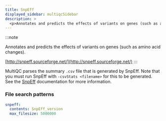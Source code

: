 ```yaml
---
title: SnpEff
displayed_sidebar: multiqcSidebar
description: >
  <p>Annotates and predicts the effects of variants on genes (such as amino acid changes).</p>
---
```


<!--
~~~~~ DO NOT EDIT ~~~~~
This file is autogenerated from the MultiQC module python docstring.
Do not edit the markdown, it will be overwritten.

File path for the source of this content: multiqc/modules/snpeff/snpeff.py
~~~~~~~~~~~~~~~~~~~~~~~
-->

:::note

<p>Annotates and predicts the effects of variants on genes (such as amino acid changes).</p>

[http://snpeff.sourceforge.net/](http://snpeff.sourceforge.net/)
:::

MultiQC parses the summary `.csv` file that is generated by SnpEff. Note that you must run SnpEff
with `-csvStats <filename>` for this to be generated. See the
[SnpEff](http://snpeff.sourceforge.net/SnpEff_manual.html#outputSummary) documentation for more information.

### File search patterns

```yaml
snpeff:
  contents: SnpEff_version
  max_filesize: 5000000
```
